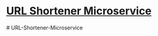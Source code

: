 # [URL Shortener Microservice](https://www.freecodecamp.org/learn/back-end-development-and-apis/back-end-development-and-apis-projects/url-shortener-microservice)
#   U R L - S h o r t e n e r - M i c r o s e r v i c e  
 